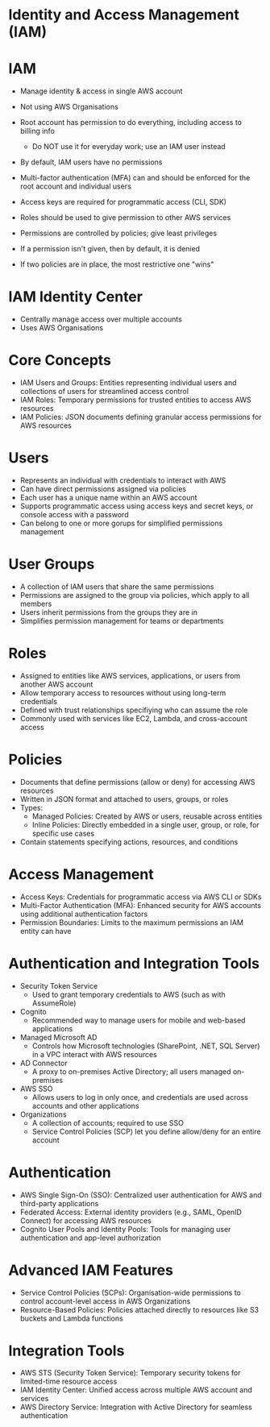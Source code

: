 # Identity and Access Management (IAM)

# IAM

- Manage identity & access in single AWS account
- Not using AWS Organisations

- Root account has permission to do everything, including access to billing info
    - Do NOT use it for everyday work; use an IAM user instead
- By default, IAM users have no permissions
- Multi-factor authentication (MFA) can and should be enforced for the root account and individual users
- Access keys are required for programmatic access (CLI, SDK)
- Roles should be used to give permission to other AWS services
- Permissions are controlled by policies; give least privileges
- If a permission isn't given, then by default, it is denied
- If two policies are in place, the most restrictive one "wins"

# IAM Identity Center

- Centrally manage access over multiple accounts
- Uses AWS Organisations

# Core Concepts

- IAM Users and Groups: Entities representing individual users and collections of users for streamlined access control
- IAM Roles: Temporary permissions for trusted entities to access AWS resources
- IAM Policies: JSON documents defining granular access permissions for AWS resources

# Users

- Represents an individual with credentials to interact with AWS
- Can have direct permissions assigned via policies
- Each user has a unique name within an AWS account
- Supports programmatic access using access keys and secret keys, or console access with a password
- Can belong to one or more gorups for simplified permissions management

# User Groups

- A collection of IAM users that share the same permissions
- Permissions are assigned to the group via policies, which apply to all members
- Users inherit permissions from the groups they are in
- Simplifies permission management for teams or departments

# Roles

- Assigned to entities like AWS services, applications, or users from another AWS account
- Allow temporary access to resources without using long-term credentials
- Defined with trust relationships specifiying who can assume the role
- Commonly used with services like EC2, Lambda, and cross-account access

# Policies

- Documents that define permissions (allow or deny) for accessing AWS resources
- Written in JSON format and attached to users, groups, or roles
- Types:
    - Managed Policies: Created by AWS or users, reusable across entities
    - Inline Policies: Directly embedded in a single user, group, or role, for specific use cases
- Contain statements specifying actions, resources, and conditions

# Access Management

- Access Keys: Credentials for programmatic access via AWS CLI or SDKs
- Multi-Factor Authentication (MFA): Enhanced security for AWS accounts using additional authentication factors
- Permission Boundaries: Limits to the maximum permissions an IAM entity can have

# Authentication and Integration Tools

- Security Token Service
    - Used to grant temporary credentials to AWS (such as with AssumeRole)
- Cognito
    - Recommended way to manage users for mobile and web-based applications
- Managed Microsoft AD
    - Controls how Microsoft technologies (SharePoint, .NET, SQL Server) in a VPC interact with AWS resources
- AD Connector
    - A proxy to on-premises Active Directory; all users managed on-premises
- AWS SSO
    - Allows users to log in only once, and credentials are used across accounts and other applications
- Organizations
    - A collection of accounts; required to use SSO
    - Service Control Policies (SCP) let you define allow/deny for an entire account

# Authentication

- AWS Single Sign-On (SSO): Centralized user authentication for AWS and third-party applications
- Federated Access: External identity providers (e.g., SAML, OpenID Connect) for accessing AWS resources
- Cognito User Pools and Identity Pools: Tools for managing user authentication and app-level authorization

# Advanced IAM Features

- Service Control Policies (SCPs): Organisation-wide permissions to control account-level access in AWS Organizations
- Resource-Based Policies: Policies attached directly to resources like S3 buckets and Lambda functions

# Integration Tools

- AWS STS (Security Token Service): Temporary security tokens for limited-time resource access
- IAM Identity Center: Unified access across multiple AWS account and services
- AWS Directory Service: Integration with Active Directory for seamless authentication

